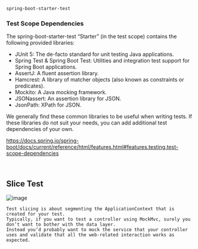 
`spring-boot-starter-test`

### Test Scope Dependencies

The spring-boot-starter-test “Starter” (in the test scope) contains the following provided libraries:

- JUnit 5: The de-facto standard for unit testing Java applications.
- Spring Test & Spring Boot Test: Utilities and integration test support for Spring Boot applications.
- AssertJ: A fluent assertion library.
- Hamcrest: A library of matcher objects (also known as constraints or predicates).
- Mockito: A Java mocking framework.
- JSONassert: An assertion library for JSON.
- JsonPath: XPath for JSON.

We generally find these common libraries to be useful when writing tests. If these libraries do not suit your needs, you can add additional test dependencies of your own.

https://docs.spring.io/spring-boot/docs/current/reference/html/features.html#features.testing.test-scope-dependencies

<br/>

## Slice Test

![image](https://github.com/KATEKEITH/TIL_log/assets/46472768/60f39144-0090-48b2-9dd6-e2783bf9dd7f)

```
Test slicing is about segmenting the ApplicationContext that is created for your test.
Typically, if you want to test a controller using MockMvc, surely you don’t want to bother with the data layer.
Instead you’d probably want to mock the service that your controller uses and validate that all the web-related interaction works as expected.
```


